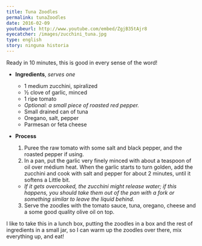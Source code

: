 ```yaml
---
title: Tuna Zoodles 
permalink: tunaZoodles
date: 2016-02-09
youtubeurl: http://www.youtube.com/embed/ZgjB35tAjr8 
eyecatcher: /images/zucchini_tuna.jpg
type: english
story: ninguna historia
---
```



Ready in 10 minutes, this is good in every sense of the word!

* **Ingredients**, _serves one_
  * 1 medium zucchini, spiralized
  * ½ clove of garlic, minced
  * 1 ripe tomato
  * _Optional: a small piece of roasted red pepper._
  * Small drained can of tuna
  * Oregano, salt, pepper
  * Parmesan or feta cheese


* **Process**
  1. Puree the raw tomato with some salt and black pepper, and the roasted pepper if using. 
  2. In a pan, put the garlic very finely minced with about a teaspoon of oil over médium heat. When the garlic starts to turn golden, add the zucchini and cook with salt and pepper for about 2 minutes, until it softens a Little bit. 
   - _If it gets overcooked, the zucchini might release water; if this happens, you should take them out of the pan with a fork or something similar to leave the liquid behind._
  3. Serve the zoodles with the tomato sauce, tuna, oregano, cheese and a some good quality olive oil on top. 


I like to take this in a lunch box, putting the zoodles in a box and the rest of ingredients in a small jar, so I can warm up the zoodles over there, mix everything up, and eat!
